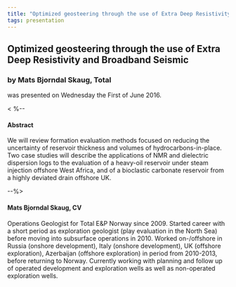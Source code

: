 ```yaml
---
title: "Optimized geosteering through the use of Extra Deep Resistivity and Broadband Seismic"
tags: presentation 
---
```



		
<h2>
Optimized geosteering through the use of Extra Deep Resistivity and Broadband Seismic
</h2>

 



		
<h3>
by Mats Bjorndal Skaug, Total
</h3>

 



 
<p>
was presented on Wednesday the First of June 2016.
</p>

	

<
%--
<h4>
Abstract
</h4>



            
<p>


We will review formation evaluation methods focused on reducing the uncertainty of reservoir thickness and volumes of hydrocarbons-in-place.  Two case studies will describe the applications of NMR and dielectric dispersion logs to the evaluation of a heavy-oil reservoir under steam injection offshore West Africa, and of a bioclastic carbonate reservoir from a highly deviated drain offshore UK.      

      
</p>



 --%>



<h4>
Mats Bjorndal Skaug, CV
</h4>





      
<p>


Operations Geologist for Total E&P Norway since 2009. Started career with a short period as exploration geologist (play evaluation in the North Sea) before moving into subsurface operations in 2010. Worked on-/offshore in Russia (onshore development), Italy (onshore development), UK (offshore exploration), Azerbaijan (offshore exploration) in period from 2010-2013, before returning to Norway. Currently working with planning and follow up of operated development and exploration wells as well as non-operated exploration wells.

      
</p>



